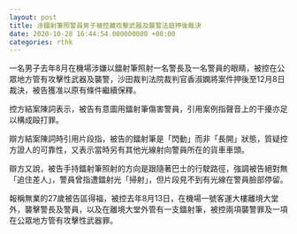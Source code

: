 ```yaml
---
layout: post
title: 涉鐳射筆照警員男子被控藏攻擊武器及襲警法庭押後裁決
date: 2020-10-28 16:44:54.000000000 +08:00
categories: rthk
---
```


一名男子去年8月在機場涉嫌以鐳射筆照射一名警長及一名警員的眼睛，被控在公眾地方管有攻擊性武器及襲警，沙田裁判法院裁判官香淑嫻將案件押後至12月8日裁決，被告獲准以原有條件繼續保釋。

控方結案陳詞表示，被告有意圖用鐳射筆傷害警員，引用案例指聲音上的干擾亦足以構成毆打罪。

辯方結案陳詞時引用片段指，被告的鐳射筆是「閃動」而非「長開」狀態，質疑控方證人的可靠性，又表示當時另有其他光線射向警員所在的貨車車頭。

辯方又說，被告手持鐳射筆照射的方向是跟隨著巴士的行駛路徑，強調被告絕對無「追住差人」，警員曾指遭鐳射光「掃射」，但片段見不到有光線在警員臉部停留。

報稱無業的27歲被告區得福，被控去年8月13日，在機場一號客運大樓離境大堂外，襲擊警長及警員，以及在離境大堂外管有一支鐳射筆，被控兩項襲警罪及一項在公眾地方管有攻擊性武器罪。
